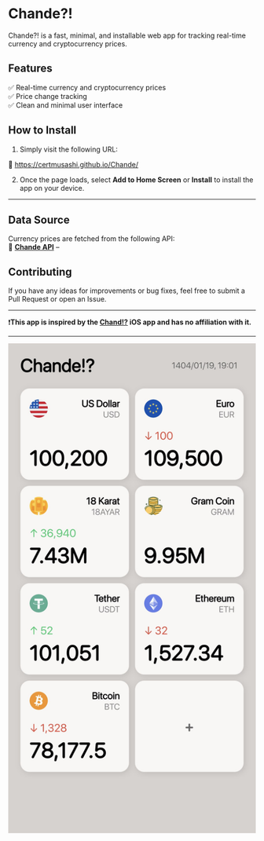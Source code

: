 # Chande?!

Chande?! is a fast, minimal, and installable web app for tracking real-time currency and cryptocurrency prices.

## Features

✅ Real-time currency and cryptocurrency prices  
✅ Price change tracking  
✅ Clean and minimal user interface

## How to Install

1. Simply visit the following URL:

🔗 https://certmusashi.github.io/Chande/

2. Once the page loads, select **Add to Home Screen** or **Install** to install the app on your device.

---

## Data Source

Currency prices are fetched from the following API:  
🔗 **[Chande API](https://github.com/CertMusashi/Chande-api)** –

## Contributing

If you have any ideas for improvements or bug fixes, feel free to submit a Pull Request or open an Issue.

---

❗**This app is inspired by the [Chand!?](https://apps.apple.com/us/app/chand/id1524200188) iOS app and has no affiliation with it.**

---
![screenshot](src/screenshot.jpg)
